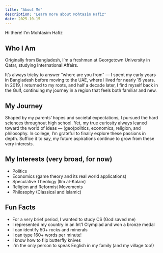 ```yaml
---
title: "About Me"
description: "Learn more about Mohtasim Hafiz"
date: 2025-10-15
---
```



Hi there! I'm Mohtasim Hafiz

## Who I Am

Originally from Bangladesh, I’m a freshman at Georgetown University in Qatar, studying International Affairs.

It’s always tricky to answer “where are you from” — I spent my early years in Bangladesh before moving to the UAE, where I lived for nearly 15 years. In 2019, I returned to my roots, and half a decade later, I find myself back in the Gulf, continuing my journey in a region that feels both familiar and new.

## My Journey

Shaped by my parents’ hopes and societal expectations, I pursued the hard sciences throughout high school. Yet, my true curiosity always leaned toward the world of ideas — (geo)politics, economics, religion, and philosophy. In college, I’m grateful to finally explore these passions in depth. Suffice it to say, my future aspirations continue to grow from these very interests.


## My Interests (very broad, for now)

- Politics
- Economics (game theory and its real world applications)
- Speculative Theology (Ilm al-Kalam)
- Religion and Reformist Movements
- Philosophy (Classical and Islamic)

## Fun Facts

- For a very brief period, I wanted to study CS (God saved me)
- I represented my country in an Int'l Olympiad and won a bronze medal
- I can identify 50+ rocks and minerals
- I can type 160+ words per minute! 
- I know how to flip butterfly knives 
- I'm the only person to speak English in my family (and my village too!)




